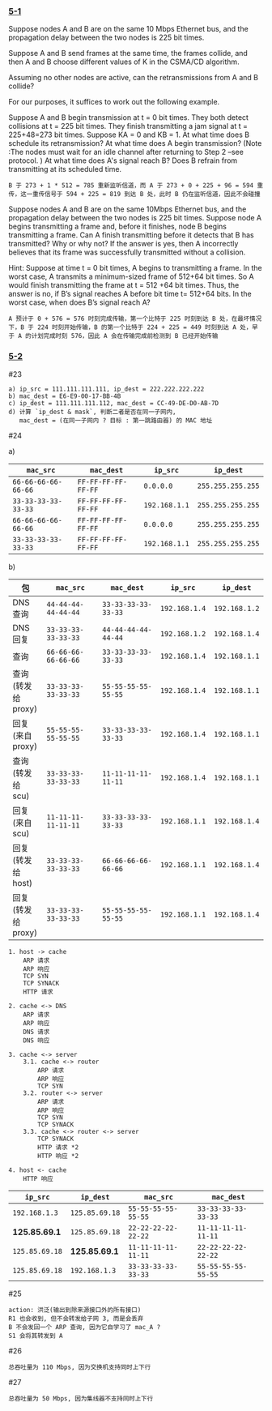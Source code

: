 ### [5-1](https://mooc1.chaoxing.com/mooc-ans/mooc2/work/preview?courseId=240832925&classId=92306555&cpi=266037146&workId=35133427&enc=165577a0d4f35ba7bbb5e6e58ca11824)

Suppose nodes A and B are on the same 10 Mbps Ethernet bus, and the propagation delay between the two nodes is 225 bit times.

Suppose A and B send frames at the same time, the frames collide, and then A and B choose different values of K in the CSMA/CD algorithm.

Assuming no other nodes are active, can the retransmissions from A and B collide?

For our purposes, it suffices to work out the following example.

Suppose A and B begin transmission at t = 0 bit times. They both detect collisions at t = 225 bit times. They finish transmitting a jam signal at t = 225+48=273 bit times. Suppose KA = 0 and KB = 1. At what time does B schedule its retransmission? At what time does A begin transmission? (Note :The nodes must wait for an idle channel after returning to Step 2 –see protocol. ) At what time does A's signal reach B? Does B refrain from transmitting at its scheduled time.

```text
B 于 273 + 1 * 512 = 785 重新监听信道，而 A 于 273 + 0 + 225 + 96 = 594 重传，这一重传信号于 594 + 225 = 819 到达 B 处，此时 B 仍在监听信道，因此不会碰撞
```

Suppose nodes A and B are on the same 10Mbps Ethernet bus, and the propagation delay between the two nodes is 225 bit times. Suppose node A begins transmitting a frame and, before it finishes, node B begins transmitting a frame. Can A finish transmitting before it detects that B has transmitted? Why or why not? If the answer is yes, then A incorrectly believes that its frame was successfully transmitted without a collision.

Hint: Suppose at time t = 0 bit times, A begins to transmitting a frame. In the worst case, A transmits a minimum-sized frame of 512+64 bit times. So A would finish transmitting the frame at t = 512 +64 bit times. Thus, the answer is no, if B’s signal reaches A before bit time t= 512+64 bits. In the worst case, when does B’s signal reach A?

```text
A 预计于 0 + 576 = 576 时刻完成传输，第一个比特于 225 时刻到达 B 处，在最坏情况下，B 于 224 时刻开始传输，B 的第一个比特于 224 + 225 = 449 时刻到达 A 处，早于 A 的计划完成时刻 576，因此 A 会在传输完成前检测到 B 已经开始传输
```

### [5-2](https://mooc1.chaoxing.com/mooc-ans/mooc2/work/view?courseId=240832925&classId=92306555&cpi=266037146&workId=35286319&answerId=53146364&enc=07c5117f87a3b701598803a7be65aa35)

\#23

```text
a) ip_src = 111.111.111.111, ip_dest = 222.222.222.222
b) mac_dest = E6-E9-00-17-BB-4B
c) ip_dest = 111.111.111.112, mac_dest = CC-49-DE-D0-AB-7D
d) 计算 `ip_dest & mask`, 判断二者是否在同一子网内,
   mac_dest = (在同一子网内 ? 目标 : 第一跳路由器) 的 MAC 地址
```

\#24

a)

| `mac_src`           | `mac_dest`          | `ip_src`      | `ip_dest`         |
| ------------------- | ------------------- | ------------- | ----------------- |
| `66-66-66-66-66-66` | `FF-FF-FF-FF-FF-FF` | `0.0.0.0`     | `255.255.255.255` |
| `33-33-33-33-33-33` | `FF-FF-FF-FF-FF-FF` | `192.168.1.1` | `255.255.255.255` |
| `66-66-66-66-66-66` | `FF-FF-FF-FF-FF-FF` | `0.0.0.0`     | `255.255.255.255` |
| `33-33-33-33-33-33` | `FF-FF-FF-FF-FF-FF` | `192.168.1.1` | `255.255.255.255` |

b)

| 包                    | `mac_src`           | `mac_dest`          | `ip_src`      | `ip_dest`     |
| -------------------- | ------------------- | ------------------- | ------------- | ------------- |
| DNS<br>查询            | `44-44-44-44-44-44` | `33-33-33-33-33-33` | `192.168.1.4` | `192.168.1.2` |
| DNS<br>回复            | `33-33-33-33-33-33` | `44-44-44-44-44-44` | `192.168.1.2` | `192.168.1.4` |
| 查询                   | `66-66-66-66-66-66` | `33-33-33-33-33-33` | `192.168.1.4` | `192.168.1.1` |
| 查询<br>(转发给<br>proxy) | `33-33-33-33-33-33` | `55-55-55-55-55-55` | `192.168.1.4` | `192.168.1.1` |
| 回复<br>(来自<br>proxy)  | `55-55-55-55-55-55` | `33-33-33-33-33-33` | `192.168.1.4` | `192.168.1.1` |
| 查询<br>(转发给<br>scu)   | `33-33-33-33-33-33` | `11-11-11-11-11-11` | `192.168.1.4` | `192.168.1.1` |
| 回复<br>(来自<br>scu)    | `11-11-11-11-11-11` | `33-33-33-33-33-33` | `192.168.1.1` | `192.168.1.4` |
| 回复<br>(转发给<br>host)  | `33-33-33-33-33-33` | `66-66-66-66-66-66` | `192.168.1.1` | `192.168.1.4` |
| 回复<br>(转发给<br>proxy) | `33-33-33-33-33-33` | `55-55-55-55-55-55` | `192.168.1.1` | `192.168.1.4` |

```text
1. host -> cache
	ARP 请求
	ARP 响应
	TCP SYN
	TCP SYNACK
	HTTP 请求

2. cache <-> DNS
	ARP 请求
	ARP 响应
	DNS 请求
	DNS 响应

3. cache <-> server
	3.1. cache <-> router
		ARP 请求
		ARP 响应
		TCP SYN
	3.2. router <-> server
		ARP 请求
		ARP 响应
		TCP SYN
		TCP SYNACK
	3.3. cache <-> router <-> server
		TCP SYNACK
		HTTP 请求 *2
		HTTP 响应 *2

4. host <- cache
	HTTP 响应
```

| `ip_src`        | `ip_dest`       | `mac_src`           | `mac_dest`          |
| --------------- | --------------- | ------------------- | ------------------- |
| `192.168.1.3`   | `125.85.69.18`  | `55-55-55-55-55-55` | `33-33-33-33-33-33` |
| **125.85.69.1** | `125.85.69.18`  | `22-22-22-22-22-22` | `11-11-11-11-11-11` |
| `125.85.69.18`  | **125.85.69.1** | `11-11-11-11-11-11` | `22-22-22-22-22-22` |
| `125.85.69.18`  | `192.168.1.3`   | `33-33-33-33-33-33` | `55-55-55-55-55-55` |

\#25

```text
action: 洪泛(输出到除来源接口外的所有接口)
R1 也会收到, 但不会转发给子网 3, 而是会丢弃
B 不会发回一个 ARP 查询, 因为它自学习了 mac_A ?
S1 会将其转发到 A
```

\#26

```text
总吞吐量为 110 Mbps, 因为交换机支持同时上下行
```

\#27

```text
总吞吐量为 50 Mbps, 因为集线器不支持同时上下行
```